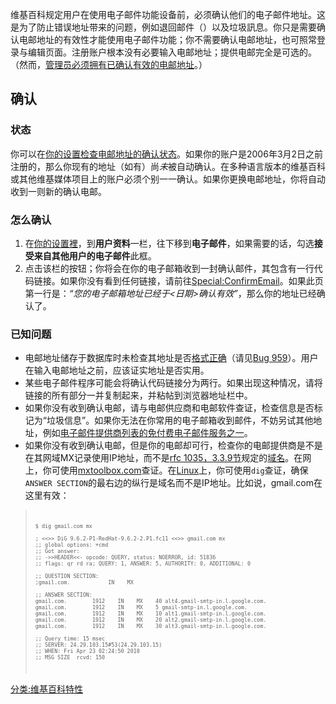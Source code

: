 维基百科规定用户在使用电子邮件功能设备前，必须确认他们的电子邮件地址。这是为了防止错误地址带来的问题，例如退回邮件（）以及垃圾訊息。你只是需要确认电邮地址的有效性才能使用电子邮件功能；你不需要确认电邮地址，也可照常登录与编辑页面。注册账户根本没有必要输入电邮地址；提供电邮完全是可选的。（然而，[管理员必须拥有已确认有效的电邮地址](https://zh.wikipedia.org/wiki/维基百科:管理员 "wikilink")。）

## 确认

### 状态

你可以在[你的设置检查电邮地址的确认状态](https://zh.wikipedia.org/wiki/Special:Preferences "wikilink")。如果你的账户是2006年3月2日之前注册的，那么你现有的地址（如有）尚*未*被自动确认。在多种语言版本的维基百科或其他维基媒体项目上的账户必须个别一一确认。如果你更换电邮地址，你将自动收到一则新的确认电邮。

### 怎么确认

1.  在[你的设置裡](https://zh.wikipedia.org/wiki/Special:Preferences "wikilink")，到**用户资料**一栏，往下移到**电子邮件**，如果需要的话，勾选**接受来自其他用户的电子邮件**此框。
2.  点击该栏的按钮；你将会在你的电子邮箱收到一封确认邮件，其包含有一行代码链接。如果你没有看到任何链接，请前往[Special:ConfirmEmail](https://zh.wikipedia.org/wiki/Special:ConfirmEmail "wikilink")。如果此页第一行是：*“您的电子邮箱地址已经于<日期>确认有效”*，那么你的地址已经确认了。

### 已知问题

  - 电邮地址储存于数据库时未检查其地址是否[格式正确](http://www.faqs.org/rfcs/rfc2822.html)（请见[Bug 959](https://zh.wikipedia.org/wiki/:bugzilla:959 "wikilink")）。用户在输入电邮地址之前，应该证实地址是否实用。
  - 某些电子邮件程序可能会将确认代码链接分为两行。如果出现这种情况，请将链接的所有部分一并复制起来，并粘帖到浏览器地址栏中。
  - 如果你没有收到确认电邮，请与电邮供应商和电邮软件查证，检查信息是否标记为“垃圾信息”。如果你无法在你常用的电子邮箱收到邮件，不妨另试其他地址，例如[电子邮件提供商列表的免付费](https://zh.wikipedia.org/wiki/:en:Comparison_of_webmail_providers "wikilink")[电子邮件服务之一](../Page/Webmail.md "wikilink")。
  - 如果你没有收到确认电邮，但是你的电邮却可行，检查你的电邮提供商是不是在其网域MX记录使用IP地址，而不是[rfc 1035，3.3.9节](http://www.ietf.org/rfc/rfc1035.txt)规定的[域名](../Page/域名.md "wikilink")。在网上，你可使用[mxtoolbox.com](http://www.mxtoolbox.com/)查证。在[Linux](../Page/Linux.md "wikilink")上，你可使用`dig`查证，确保`ANSWER SECTION`的最右边的纵行是域名而不是IP地址。比如说，gmail.com在这里有效：

> <small><code>
>
>     $ dig gmail.com mx
>
>     ; <<>> DiG 9.6.2-P1-RedHat-9.6.2-2.P1.fc11 <<>> gmail.com mx
>     ;; global options: +cmd
>     ;; Got answer:
>     ;; ->>HEADER<<- opcode: QUERY, status: NOERROR, id: 51836
>     ;; flags: qr rd ra; QUERY: 1, ANSWER: 5, AUTHORITY: 0, ADDITIONAL: 0
>
>     ;; QUESTION SECTION:
>     ;gmail.com.            IN    MX
>
>     ;; ANSWER SECTION:
>     gmail.com.        1912    IN    MX    40 alt4.gmail-smtp-in.l.google.com.
>     gmail.com.        1912    IN    MX    5 gmail-smtp-in.l.google.com.
>     gmail.com.        1912    IN    MX    10 alt1.gmail-smtp-in.l.google.com.
>     gmail.com.        1912    IN    MX    20 alt2.gmail-smtp-in.l.google.com.
>     gmail.com.        1912    IN    MX    30 alt3.gmail-smtp-in.l.google.com.
>
>     ;; Query time: 15 msec
>     ;; SERVER: 24.29.103.15#53(24.29.103.15)
>     ;; WHEN: Fri Apr 23 02:24:50 2010
>     ;; MSG SIZE  rcvd: 150
>
> </code></small>

[分类:维基百科特性](https://zh.wikipedia.org/wiki/分类:维基百科特性 "wikilink")